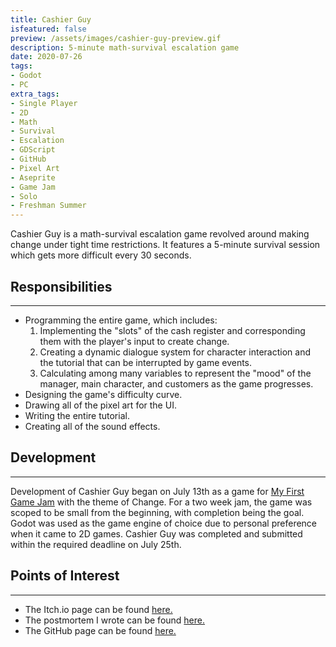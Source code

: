 ```yaml
---
title: Cashier Guy
isfeatured: false
preview: /assets/images/cashier-guy-preview.gif
description: 5-minute math-survival escalation game
date: 2020-07-26
tags:
- Godot
- PC
extra_tags:
- Single Player
- 2D
- Math
- Survival
- Escalation
- GDScript
- GitHub
- Pixel Art
- Aseprite
- Game Jam
- Solo
- Freshman Summer
---
```


Cashier Guy is a math-survival escalation game revolved around making change under tight time restrictions. It features a 5-minute survival session which gets more difficult every 30 seconds.

## Responsibilities
***

* Programming the entire game, which includes:
	1. Implementing the "slots" of the cash register and corresponding them with the player's input to create change.
	2. Creating a dynamic dialogue system for character interaction and the tutorial that can be interrupted by game events.
	3. Calculating among many variables to represent the "mood" of the manager, main character, and customers as the game progresses.
* Designing the game's difficulty curve.
* Drawing all of the pixel art for the UI.
* Writing the entire tutorial.
* Creating all of the sound effects.

## Development
***

Development of Cashier Guy began on July 13th as a game for [My First Game Jam](https://itch.io/jam/my-first-game-jam-summer-2020) with the theme of Change. For a two week jam, the game was scoped to be small from the beginning, with completion being the goal. Godot was used as the game engine of choice due to personal preference when it came to 2D games. Cashier Guy was completed and submitted within the required deadline on July 25th.

## Points of Interest
***

* The Itch.io page can be found [here.](https://jjameswwang.itch.io/cashier-guy)
* The postmortem I wrote can be found [here.](https://jjameswwang.itch.io/cashier-guy/devlog/165175/cashier-guy-postmortem)
* The GitHub page can be found [here.](https://github.com/JJamesWWang/Cashier-Guy)